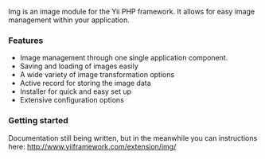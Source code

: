 Img is an image module for the Yii PHP framework. It allows for easy image management within your application.

### Features ###

  * Image management through one single application component.
  * Saving and loading of images easily
  * A wide variety of image transformation options
  * Active record for storing the image data
  * Installer for quick and easy set up
  * Extensive configuration options

### Getting started ###

Documentation still being written, but in the meanwhile you can instructions here:
http://www.yiiframework.com/extension/img/
